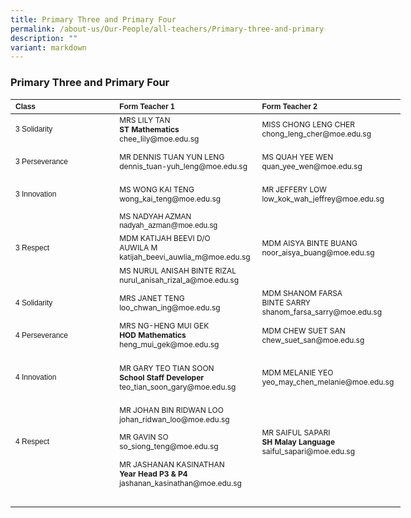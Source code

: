 ```yaml
---
title: Primary Three and Primary Four
permalink: /about-us/Our-People/all-teachers/Primary-three-and-primary-four/
description: ""
variant: markdown
---
```

### **Primary Three and Primary Four**
<table border="0" cellpadding="0" cellspacing="0" style="width:624px">
	<thead>
		<tr>
			<th scope="col" style="text-align:left; width:106px"><span style="font-size:12px"><span style="font-family:Arial,Helvetica,sans-serif">Class</span></span></th>
			<th scope="col" style="text-align:left; width:249px"><span style="font-size:12px"><span style="font-family:Arial,Helvetica,sans-serif">Form Teacher 1</span></span></th>
			<th scope="col" style="text-align:left; width:251px"><span style="font-size:12px"><span style="font-family:Arial,Helvetica,sans-serif">Form Teacher 2</span></span></th>
		</tr>
	</thead>
	<tbody>
		<tr>
			<td style="width:106px"><span style="font-size:12px"><span style="font-family:Arial,Helvetica,sans-serif">3 Solidarity</span></span></td>
			<td style="width:249px"><span style="font-size:12px">MRS LILY TAN<br><strong>ST Mathematics</strong><br>chee_lily@moe.edu.sg<br></span></td>
			<td style="width:251px"><span style="font-size:12px">MISS CHONG LENG CHER<br>chong_leng_cher@moe.edu.sg<br></span></td>
		</tr>
		<tr>
			<td style="width:1200px">
			<p><span style="font-size:12px"><span style="font-family:Arial,Helvetica,sans-serif">3 Perseverance</span></span></p>
			</td>
	<td style="width:249px"><span style="font-size:12px">MR DENNIS TUAN YUN LENG<br>dennis_tuan-yuh_leng@moe.edu.sg<br></span></td>
			<td style="width:251px"><span style="font-size:12px">MS QUAH YEE WEN<br>quan_yee_wen@moe.edu.sg<br></span></td>
		</tr>
		<tr>
			<td style="width:106px">
			<p><span style="font-size:12px"><span style="font-family:Arial,Helvetica,sans-serif">3 Innovation</span></span></p>
			</td>
	<td style="width:210px"><span style="font-size:12px">MS WONG KAI TENG<br>wong_kai_teng@moe.edu.sg<br></span></td>
			<td style="width:210px"><span style="font-size:12px">MR JEFFERY LOW<br>low_kok_wah_jeffrey@moe.edu.sg<br></span></td>
		</tr>
		<tr>
				</tr><tr>
			<td style="width:106px">&nbsp;</td>
		<td style="width:251px"><span style="font-size:12px"><span style="font-family:Arial,Helvetica,sans-serif">MS NADYAH AZMAN<br>nadyah_azman@moe.edu.sg<br></span></span></td>
			<td style="width:106px">&nbsp;</td>
		</tr><tr>
			<td style="width:106px">
			<p><span style="font-size:12px"><span style="font-family:Arial,Helvetica,sans-serif">3 Respect</span></span></p>
			</td>
			<td style="width:249px"><span style="font-size:12px">MDM KATIJAH BEEVI D/O<br>AUWILA M<br>katijah_beevi_auwlia_m@moe.edu.sg<br></span></td>
			<td style="width:251px"><span style="font-size:12px">MDM AISYA BINTE BUANG<br>noor_aisya_buang@moe.edu.sg<br></span></td>
		</tr>
		<tr>
			<td style="width:106px">&nbsp;</td>
	<td style="width:249px"><span style="font-size:12px">MS NURUL ANISAH BINTE RIZAL<br>nurul_anisah_rizal_a@moe.edu.sg<br></span></td>	
				<td style="width:106px">&nbsp;</td>
		</tr>
		<tr>
		</tr><tr>
			<td style="width:106px">
			<p><span style="font-size:12px"><span style="font-family:Arial,Helvetica,sans-serif">4 Solidarity</span></span></p>
			</td>
			<td style="width:249px"><span style="font-size:12px">MRS JANET TENG<br>loo_chwan_ing@moe.edu.sg</span></td>
			<td style="width:251px"><span style="font-size:12px">MDM SHANOM FARSA<br> BINTE SARRY<br>shanom_farsa_sarry@moe.edu.sg<br></span></td>
		</tr>
		<tr>
			<td style="width:106px">
			<p><span style="font-size:12px"><span style="font-family:Arial,Helvetica,sans-serif">4 Perseverance</span></span></p>
			</td>
			<td style="width:249px"><span style="font-size:12px">MRS NG-HENG MUI GEK<br>
				<strong>HOD Mathematics</strong><br>heng_mui_gek@moe.edu.sg<br></span></td>
			<td style="width:251px"><span style="font-size:12px">MDM CHEW SUET SAN<br>chew_suet_san@moe.edu.sg<br></span></td>
		</tr>
		<tr>
			<td style="width:106px">
			<p><span style="font-size:12px"><span style="font-family:Arial,Helvetica,sans-serif">4 Innovation</span></span></p>
			</td>
			<td style="width:249px">
				<p><span style="font-size:12px">MR GARY  TEO TIAN SOON<br><strong>School Staff Developer</strong><br>teo_tian_soon_gary@moe.edu.sg<br></span></p>
			</td>
			<td style="width:251px"><span style="font-size:12px">MDM MELANIE YEO<br>yeo_may_chen_melanie@moe.edu.sg<br></span></td>
		</tr>
			<tr>
			<td style="width:106px">&nbsp;</td>
	<td style="width:249px"><span style="font-size:12px">MR JOHAN BIN&nbsp;RIDWAN LOO<br>johan_ridwan_loo@moe.edu.sg<br></span></td>
			<td style="width:251px">&nbsp;</td>
		</tr><tr>
			<td style="width:106px"><span style="font-size:12px"><span style="font-family:Arial,Helvetica,sans-serif">4 Respect</span></span></td>
	<td style="width:249px"><span style="font-size:12px">MR GAVIN SO <br>so_siong_teng@moe.edu.sg<br></span></td>
			<td style="width:251px"><span style="font-size:12px">MR SAIFUL SAPARI<br>
	<strong>SH Malay Language</strong><br>saiful_sapari@moe.edu.sg<br></span></td>
		</tr>
			<tr>
			<td style="width:106px">&nbsp;</td>
	<td style="width:249px"><span style="font-size:12px">MR JASHANAN KASINATHAN<br><strong>Year Head P3 &amp; P4</strong><br>jashanan_kasinathan@moe.edu.sg<br></span></td>
			<td style="width:251px">&nbsp;</td>
		</tr>
		<tr>
			<td style="width:106px">&nbsp;</td>
		</tr>
	</tbody>
</table>

<p>&nbsp;</p>